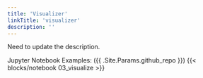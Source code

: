 ```yaml
---
title: 'Visualizer'
linkTitle: 'visualizer'
description: ''
---
```


Need to update the description.

Jupyter Notebook Examples:
({{ .Site.Params.github_repo }})
{{< blocks/notebook 03_visualize >}}

